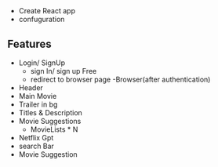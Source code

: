 ##
- Create React app
- confuguration


## Features

- Login/ SignUp
  - sign In/ sign up Free
  - redirect to browser page
-Browser(after authentication)
 - Header
 - Main Movie
  - Trailer in bg
  - Titles & Description
  - Movie Suggestions
     - MovieLists * N
- Netflix Gpt
 - search Bar
 - Movie Suggestion